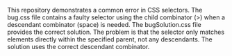 This repository demonstrates a common error in CSS selectors. The bug.css file contains a faulty selector using the child combinator (>) when a descendant combinator (space) is needed. The bugSolution.css file provides the correct solution.  The problem is that the selector only matches elements directly within the specified parent, not any descendants. The solution uses the correct descendant combinator.